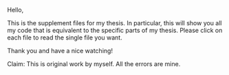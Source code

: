 Hello,

This is the supplement files for my thesis. 
In particular, this will show you all my code that is equivalent to the specific parts of my thesis. 
Please click on each file to read the single file you want.

Thank you and have a nice watching! 

Claim: This is original work by myself. All the errors are mine. 
